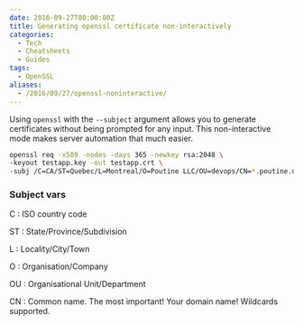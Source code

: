 ```yaml
---
date: 2016-09-27T00:00:00Z
title: Generating openssl certificate non-interactively
categories:
  - Tech
  - Cheatsheets
  - Guides
tags:
  - OpenSSL
aliases:
  - /2016/09/27/openssl-noninteractive/
---
```


Using `openssl` with the `--subject` argument allows you to generate certificates
without being prompted for any input. This non-interactive mode makes server
automation that much easier.

<!--more-->

```bash
openssl req -x509 -nodes -days 365 -newkey rsa:2048 \
-keyout testapp.key -out testapp.crt \
-subj /C=CA/ST=Quebec/L=Montreal/O=Poutine LLC/OU=devops/CN=*.poutine.net
```

### Subject vars

C
: ISO country code

ST
: State/Province/Subdivision

L
: Locality/City/Town

O
: Organisation/Company

OU
: Organisational Unit/Department

CN
: Common name. The most important! Your domain name! Wildcards supported.
